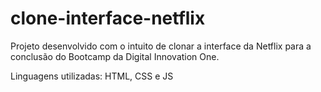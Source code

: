 # clone-interface-netflix
Projeto desenvolvido com o intuito de clonar a interface da Netflix para a conclusão do Bootcamp da Digital Innovation One.

Linguagens utilizadas: 
HTML, CSS e JS
